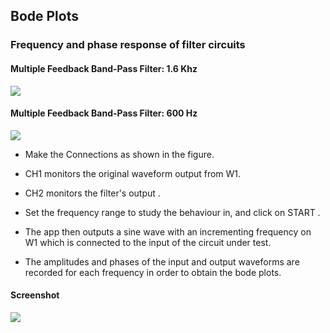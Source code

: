 Bode Plots
---

### Frequency and phase response of filter circuits

#### Multiple Feedback Band-Pass Filter: 1.6 Khz 

![](https://github.com/fossasia/pslab-experiments/blob/master/images/schematics/multiple-feedback1.svg)

#### Multiple Feedback Band-Pass Filter: 600 Hz 

![](https://github.com/fossasia/pslab-experiments/blob/master/images/schematics/multiple-feedback2.svg)

* Make the Connections as shown in the figure.

* CH1 monitors the original waveform output from W1.

* CH2 monitors the filter's output .

* Set the frequency range to study the behaviour in, and click on START .

* The app then outputs a sine wave with an incrementing frequency on W1 which is connected to the input of the circuit under test.

* The amplitudes and phases of the input and output waveforms are recorded for each frequency in order to obtain the bode plots.

#### Screenshot

![](https://github.com/fossasia/pslab-experiments/blob/master/images/screenshots/filter.png)

